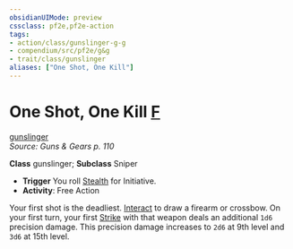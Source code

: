 ```yaml
---
obsidianUIMode: preview
cssclass: pf2e,pf2e-action
tags:
- action/class/gunslinger-g-g
- compendium/src/pf2e/g&g
- trait/class/gunslinger
aliases: ["One Shot, One Kill"]
---
```

# One Shot, One Kill [F](chapter-9-playing-the-game.md#Actions "Free Action")
[gunslinger](rules/traits/gunslinger-g-g.md)  
*Source: Guns & Gears p. 110*  

**Class** gunslinger; **Subclass** Sniper
- **Trigger** You roll [Stealth](../../compendium/skills.md#Stealth) for Initiative.
- **Activity**: Free Action

Your first shot is the deadliest. [Interact](interact.md) to draw a firearm or crossbow. On your first turn, your first [Strike](strike.md) with that weapon deals an additional `1d6` precision damage. This precision damage increases to `2d6` at 9th level and `3d6` at 15th level.